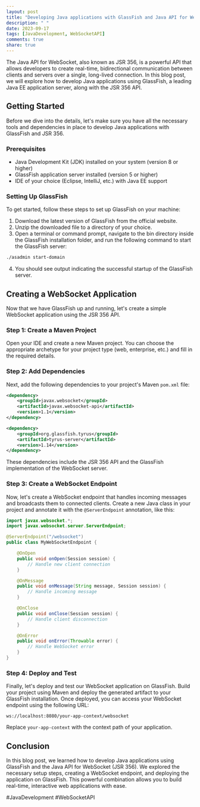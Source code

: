 ```yaml
---
layout: post
title: "Developing Java applications with GlassFish and Java API for WebSocket (JSR 356)"
description: " "
date: 2023-09-17
tags: [JavaDevelopment, WebSocketAPI]
comments: true
share: true
---
```


The Java API for WebSocket, also known as JSR 356, is a powerful API that allows developers to create real-time, bidirectional communication between clients and servers over a single, long-lived connection. In this blog post, we will explore how to develop Java applications using GlassFish, a leading Java EE application server, along with the JSR 356 API.

## Getting Started

Before we dive into the details, let's make sure you have all the necessary tools and dependencies in place to develop Java applications with GlassFish and JSR 356.

### Prerequisites

- Java Development Kit (JDK) installed on your system (version 8 or higher)
- GlassFish application server installed (version 5 or higher)
- IDE of your choice (Eclipse, IntelliJ, etc.) with Java EE support

### Setting Up GlassFish

To get started, follow these steps to set up GlassFish on your machine:

1. Download the latest version of GlassFish from the official website.
2. Unzip the downloaded file to a directory of your choice.
3. Open a terminal or command prompt, navigate to the bin directory inside the GlassFish installation folder, and run the following command to start the GlassFish server:

```bash
./asadmin start-domain
```

4. You should see output indicating the successful startup of the GlassFish server.

## Creating a WebSocket Application

Now that we have GlassFish up and running, let's create a simple WebSocket application using the JSR 356 API.

### Step 1: Create a Maven Project

Open your IDE and create a new Maven project. You can choose the appropriate archetype for your project type (web, enterprise, etc.) and fill in the required details.

### Step 2: Add Dependencies

Next, add the following dependencies to your project's Maven `pom.xml` file:

```xml
<dependency>
    <groupId>javax.websocket</groupId>
    <artifactId>javax.websocket-api</artifactId>
    <version>1.1</version>
</dependency>

<dependency>
    <groupId>org.glassfish.tyrus</groupId>
    <artifactId>tyrus-server</artifactId>
    <version>1.14</version>
</dependency>
```

These dependencies include the JSR 356 API and the GlassFish implementation of the WebSocket server.

### Step 3: Create a WebSocket Endpoint

Now, let's create a WebSocket endpoint that handles incoming messages and broadcasts them to connected clients. Create a new Java class in your project and annotate it with the `@ServerEndpoint` annotation, like this:

```java
import javax.websocket.*;
import javax.websocket.server.ServerEndpoint;

@ServerEndpoint("/websocket")
public class MyWebSocketEndpoint {

    @OnOpen
    public void onOpen(Session session) {
        // Handle new client connection
    }

    @OnMessage
    public void onMessage(String message, Session session) {
        // Handle incoming message
    }

    @OnClose
    public void onClose(Session session) {
        // Handle client disconnection
    }

    @OnError
    public void onError(Throwable error) {
        // Handle WebSocket error
    }
}
```

### Step 4: Deploy and Test

Finally, let's deploy and test our WebSocket application on GlassFish. Build your project using Maven and deploy the generated artifact to your GlassFish installation. Once deployed, you can access your WebSocket endpoint using the following URL:

```
ws://localhost:8080/your-app-context/websocket
```

Replace `your-app-context` with the context path of your application.

## Conclusion

In this blog post, we learned how to develop Java applications using GlassFish and the Java API for WebSocket (JSR 356). We explored the necessary setup steps, creating a WebSocket endpoint, and deploying the application on GlassFish. This powerful combination allows you to build real-time, interactive web applications with ease.

#JavaDevelopment #WebSocketAPI